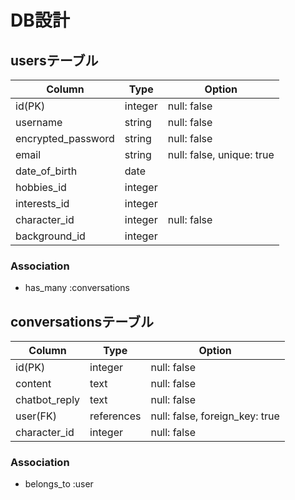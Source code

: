 # DB設計
## usersテーブル
<!-- ユーザー情報 -->
| Column             | Type    | Option                    | 
| ------------------ | ------- | ------------------------- | 
| id(PK)             | integer | null: false               | 
| username           | string  | null: false               | 
| encrypted_password | string  | null: false               | 
| email              | string  | null: false, unique: true | 
| date_of_birth      | date    |                           | 
| hobbies_id         | integer |                           | 
| interests_id       | integer |                           | 
| character_id       | integer | null: false               |
| background_id      | integer |                           |

### Association
- has_many :conversations

## conversationsテーブル
<!-- 会話情報 -->
| Column               | Type       | Option                         | 
| -------------------- | ---------- | ------------------------------ | 
| id(PK)               | integer    | null: false                    | 
| content              | text       | null: false                    | 
| chatbot_reply        | text       | null: false                    |
| user(FK)             | references | null: false, foreign_key: true | 
| character_id         | integer    | null: false                    |

### Association
- belongs_to :user
